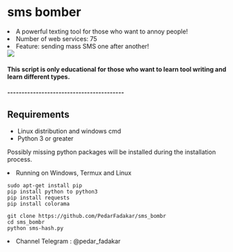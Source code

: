# sms bomber

<li>A powerful texting tool for those who want to annoy people!</li>
<li>Number of web services: 75 </li>
<li>Feature: sending mass SMS one after another! </li>
<a href="https://t.me/pedar_fadakar" target="_blank"><img src="https://s8.uupload.ir/files/shot_0002_3cju.png" border="0"/></a>
<h4>This script is only educational for those who want to learn tool writing and learn different types.<h4>
-----------------------------------------

  
  ## Requirements
- Linux distribution and windows cmd
- Python 3 or greater

Possibly missing python packages will be installed during the installation process.
<li>Running on Windows, Termux and Linux </li>

```
sudo apt-get install pip
pip install python to python3
pip install requests
pip install colorama

git clone https://github.com/PedarFadakar/sms_bombr
cd sms_bombr
python sms-hash.py
```
<li> Channel Telegram : @pedar_fadakar</li>
